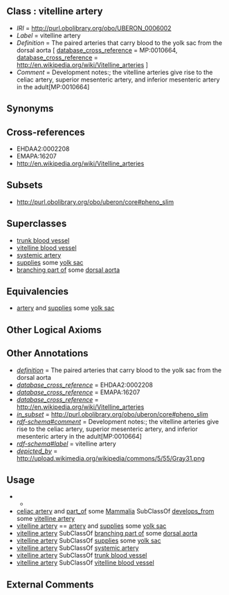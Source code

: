 
## Class : vitelline artery

 * *IRI* = http://purl.obolibrary.org/obo/UBERON_0006002
 * *Label* = vitelline artery
 * *Definition* = The paired arteries that carry blood to the yolk sac from the dorsal aorta [ [database_cross_reference](../../ef/oboInOwl#hasDbXref.md) = MP:0010664, [database_cross_reference](../../ef/oboInOwl#hasDbXref.md) = http://en.wikipedia.org/wiki/Vitelline_arteries ]
 * *Comment* = Development notes:; the vitelline arteries give rise to the celiac artery, superior mesenteric artery, and inferior mesenteric artery in the adult[MP:0010664]

## Synonyms


## Cross-references

 * EHDAA2:0002208
 * EMAPA:16207
 * http://en.wikipedia.org/wiki/Vitelline_arteries

## Subsets

 * http://purl.obolibrary.org/obo/uberon/core#pheno_slim

## Superclasses

 * [trunk blood vessel](../../UBERON/13/UBERON_0003513.md)
 * [vitelline blood vessel](../../UBERON/65/UBERON_0004365.md)
 * [systemic artery](../../UBERON/73/UBERON_0004573.md)
 * [supplies](../../RO/78/RO_0002178.md) some [yolk sac](../../UBERON/40/UBERON_0001040.md)
 * [branching part of](../../RO/80/RO_0002380.md) some [dorsal aorta](../../UBERON/05/UBERON_0005805.md)

## Equivalencies

 * [artery](../../UBERON/37/UBERON_0001637.md) and [supplies](../../RO/78/RO_0002178.md) some [yolk sac](../../UBERON/40/UBERON_0001040.md)

## Other Logical Axioms


## Other Annotations

 * *[definition](../../IAO/15/IAO_0000115.md)* = The paired arteries that carry blood to the yolk sac from the dorsal aorta
 * *[database_cross_reference](../../ef/oboInOwl#hasDbXref.md)* = EHDAA2:0002208
 * *[database_cross_reference](../../ef/oboInOwl#hasDbXref.md)* = EMAPA:16207
 * *[database_cross_reference](../../ef/oboInOwl#hasDbXref.md)* = http://en.wikipedia.org/wiki/Vitelline_arteries
 * *[in_subset](../../et/oboInOwl#inSubset.md)* = http://purl.obolibrary.org/obo/uberon/core#pheno_slim
 * *[rdf-schema#comment](../../nt/rdf-schema#comment.md)* = Development notes:; the vitelline arteries give rise to the celiac artery, superior mesenteric artery, and inferior mesenteric artery in the adult[MP:0010664]
 * *[rdf-schema#label](../../el/rdf-schema#label.md)* = vitelline artery
 * *[depicted_by](../../depicted/by/depicted_by.md)* = http://upload.wikimedia.org/wikipedia/commons/5/55/Gray31.png

## Usage

 * -
 * [celiac artery](../../UBERON/40/UBERON_0001640.md) and [part_of](../../BFO/50/BFO_0000050.md) some [Mammalia](../../NCBITaxon/74/NCBITaxon_40674.md) SubClassOf [develops_from](../../RO/02/RO_0002202.md) some [vitelline artery](../../UBERON/02/UBERON_0006002.md)
 * [vitelline artery](../../UBERON/02/UBERON_0006002.md) == [artery](../../UBERON/37/UBERON_0001637.md) and [supplies](../../RO/78/RO_0002178.md) some [yolk sac](../../UBERON/40/UBERON_0001040.md)
 * [vitelline artery](../../UBERON/02/UBERON_0006002.md) SubClassOf [branching part of](../../RO/80/RO_0002380.md) some [dorsal aorta](../../UBERON/05/UBERON_0005805.md)
 * [vitelline artery](../../UBERON/02/UBERON_0006002.md) SubClassOf [supplies](../../RO/78/RO_0002178.md) some [yolk sac](../../UBERON/40/UBERON_0001040.md)
 * [vitelline artery](../../UBERON/02/UBERON_0006002.md) SubClassOf [systemic artery](../../UBERON/73/UBERON_0004573.md)
 * [vitelline artery](../../UBERON/02/UBERON_0006002.md) SubClassOf [trunk blood vessel](../../UBERON/13/UBERON_0003513.md)
 * [vitelline artery](../../UBERON/02/UBERON_0006002.md) SubClassOf [vitelline blood vessel](../../UBERON/65/UBERON_0004365.md)

## External Comments

